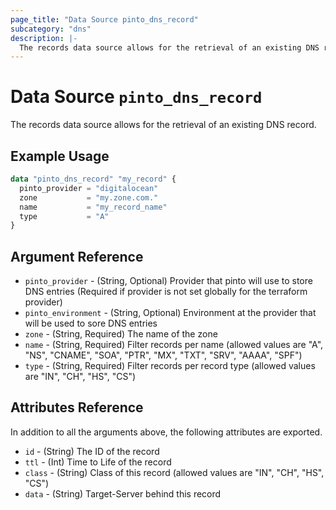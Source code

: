 ```yaml
---
page_title: "Data Source pinto_dns_record"
subcategory: "dns"
description: |-
  The records data source allows for the retrieval of an existing DNS record.
---
```


# Data Source `pinto_dns_record`

 The records data source allows for the retrieval of an existing DNS record.

## Example Usage

```terraform
data "pinto_dns_record" "my_record" {
  pinto_provider = "digitalocean"
  zone           = "my.zone.com."
  name           = "my_record_name"
  type           = "A"
}
```

## Argument Reference

- `pinto_provider` - (String, Optional) Provider that pinto will use to store DNS entries (Required if provider is not set globally for the terraform provider)
- `pinto_environment` - (String, Optional) Environment at the provider that will be used to sore DNS entries
- `zone` - (String, Required) The name of the zone
- `name` - (String, Required) Filter records per name (allowed values are "A", "NS", "CNAME", "SOA", "PTR", "MX", "TXT", "SRV", "AAAA", "SPF")
- `type` - (String, Required) Filter records per record type (allowed values are "IN", "CH", "HS", "CS")

## Attributes Reference

In addition to all the arguments above, the following attributes are exported.

- `id` - (String) The ID of the record
- `ttl` - (Int) Time to Life of the record
- `class` - (String) Class of this record (allowed values are "IN", "CH", "HS", "CS")
- `data` - (String) Target-Server behind this record
